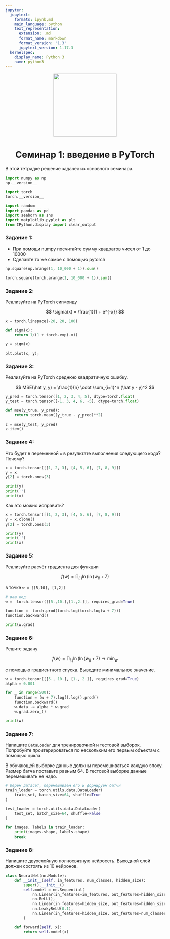 ```yaml
---
jupyter:
  jupytext:
    formats: ipynb,md
    main_language: python
    text_representation:
      extension: .md
      format_name: markdown
      format_version: '1.3'
      jupytext_version: 1.17.3
  kernelspec:
    display_name: Python 3
    name: python3
---
```


<!-- #region id="MBUPVi0NmIO_" -->
<center>
<img src="https://raw.githubusercontent.com/dvgodoy/PyTorch101_ODSC_Europe2020/master/images/linear_dogs.jpg" height="200">

# Семинар 1: введение в PyTorch
</center>
<!-- #endregion -->

<!-- #region id="Y_cKCTOGmIPB" -->
В этой тетрадке решение задачек из основного семинара. 
<!-- #endregion -->

```python colab={"base_uri": "https://localhost:8080/", "height": 35} id="e8AYCUtMmIPB" outputId="209e7cac-d78e-4c6a-b7b6-908608c063b1"
import numpy as np
np.__version__
```

```python colab={"base_uri": "https://localhost:8080/", "height": 35} id="zlRDJn3qmIPB" outputId="9322caa0-1c33-402d-c4f2-3be7e116f174"
import torch
torch.__version__
```

```python id="U0mSMtHaMt8H"
import random
import pandas as pd
import seaborn as sns
import matplotlib.pyplot as plt
from IPython.display import clear_output
```

<!-- #region id="czZAcA-TmIPN" -->
### Задание 1:

- При помощи numpy посчитайте сумму квадратов чисел от 1 до 10000
- Сделайте то же самое с помощью pytorch
<!-- #endregion -->

```python colab={"base_uri": "https://localhost:8080/"} id="rKjyPSmUmIPN" outputId="88ee225d-ba3d-47b7-ba41-8c72bf119fb8"
np.square(np.arange(1, 10_000 + 1)).sum()
```

```python colab={"base_uri": "https://localhost:8080/"} id="2uNxrlDImIPN" outputId="23ff3166-8e2d-4ede-8f03-741e38f89549"
torch.square(torch.arange(1, 10_000 + 1)).sum()
```

<!-- #region id="0lcMvEX4mIPO" -->
### Задание 2:

Реализуйте на PyTorch сигмоиду

$$ \sigma(x) = \frac{1}{1 + e^{-x}} $$
<!-- #endregion -->

```python colab={"base_uri": "https://localhost:8080/", "height": 430} id="QgZEt30Ktmtt" outputId="3eaf021a-bd90-4f08-ac6b-e2701f89a7cf"
x = torch.linspace(-20, 20, 100)

def sigm(x):
    return 1/(1 + torch.exp(-x))

y = sigm(x)

plt.plot(x, y);
```

<!-- #region id="3bv6XrlimIPO" -->
### Задание 3:

Реализуйте на PyTorch среднюю квадратичную ошибку.

$$
MSE(\hat y, y) = \frac{1}{n} \cdot \sum_{i=1}^n (\hat y - y)^2
$$
<!-- #endregion -->

```python colab={"base_uri": "https://localhost:8080/"} id="4UVaBIUomIPO" outputId="94bf8737-183e-4a5e-ca20-092e2b2d423b"
y_pred = torch.tensor([1, 2, 3, 4, 5], dtype=torch.float)
y_test = torch.tensor([-1, 3, 4, 6, -5], dtype=torch.float)

def mse(y_true, y_pred):
    return torch.mean((y_true - y_pred)**2)

z = mse(y_test, y_pred)
z.item()
```

<!-- #region id="uqFcJNvMmIPO" -->
### Задание 4:

Что будет в переменной `x` в результате выполнения следующего кода? Почему?
<!-- #endregion -->

```python colab={"base_uri": "https://localhost:8080/"} id="HHRnMNNNmIPO" outputId="138fa2b5-01fa-4a6e-e286-7314ad4eac55"
x = torch.tensor([[1, 2, 3], [4, 5, 6], [7, 8, 9]])
y = x
y[2] = torch.ones(3)

print(y)
print('')
print(x)
```

<!-- #region id="NS8SmXANmIPO" -->
Как это можно исправить?
<!-- #endregion -->

```python colab={"base_uri": "https://localhost:8080/"} id="d2fADbnnuCx_" outputId="f810f805-c7be-42bd-966c-5d941e7a5eae"
x = torch.tensor([[1, 2, 3], [4, 5, 6], [7, 8, 9]])
y = x.clone()
y[2] = torch.ones(3)

print(y)
print('')
print(x)
```

<!-- #region id="x-ZtbG4BmIPP" -->
### Задание 5:

Реализуйте расчёт градиента для функции

$$
f(w) = \prod_{i,j} \ln(\ln(w_{ij} + 7)
$$

в точке `w = [[5,10], [1,2]]`
<!-- #endregion -->

```python colab={"base_uri": "https://localhost:8080/"} id="-xHZtAT3vCWq" outputId="5642c1e8-3b85-442d-c87f-ed62a80d4c74"
# ваш код
w =  torch.tensor([[5.,10.],[1.,2.]], requires_grad=True)

function =  torch.prod(torch.log(torch.log(w + 7)))
function.backward()

print(w.grad)
```

<!-- #region id="NZwVXOxymIPQ" -->
### Задание 6:

Решите задачу

$$
f(w) = \prod_{i,j} \ln(\ln(w_{ij} + 7) \to \min_{w}
$$

с помощью градиентного спуска. Выведите минимальное значение.
<!-- #endregion -->

```python colab={"base_uri": "https://localhost:8080/"} id="Hnp8pXx7v_N1" outputId="3a9303c5-ba9c-4930-f2c4-3efa8476c98c"
w = torch.tensor([[5., 10.], [1., 2.]], requires_grad=True)
alpha = 0.001

for _ in range(500):
    function = (w + 7).log().log().prod()
    function.backward()
    w.data -= alpha * w.grad
    w.grad.zero_()

print(w)
```

<!-- #region id="vOP0amcbmIPU" -->
### Задание 7:

Напишите `DataLoader` для тренировочной и тестовой выборок. Попробуйте проитерироваться по нескольким его первым объектам с помощью цикла.

В обучающей выборке данные должны перемешиваться каждую эпоху. Размер батча поставьте равным 64. В тестовой выборке данные перемешивать не надо.
<!-- #endregion -->

```python id="n0HNWClT1NNG"
# берем датасет, перемешиваем его и формируем батчи
train_loader = torch.utils.data.DataLoader(
    train_set, batch_size=64, shuffle=True
)

test_loader = torch.utils.data.DataLoader(
    test_set, batch_size=64, shuffle=False
)
```

```python colab={"base_uri": "https://localhost:8080/"} id="xtsOf55Z1Oea" outputId="fbeb973a-8884-4632-acba-1bd4f8b5378d"
for images, labels in train_loader:
    print(images.shape, labels.shape)
    break
```

<!-- #region id="vNhnw4TsmIPU" -->
### Задание 8:

Напишите  двухслойную полносвязную нейросеть. Выходной слой должен состоять из $10$ нейронов.
<!-- #endregion -->

```python id="GP9wH0VhmIPU"
class NeuralNet(nn.Module):
    def __init__(self, in_features, num_classes, hidden_size):
        super().__init__()
        self.model = nn.Sequential(
            nn.Linear(in_features=in_features, out_features=hidden_size),
            nn.ReLU(),
            nn.Linear(in_features=hidden_size, out_features=hidden_size, bias=False),
            nn.LeakyReLU(0.1),
            nn.Linear(in_features=hidden_size, out_features=num_classes),
        )

    def forward(self, x):
        return self.model(x)
```
